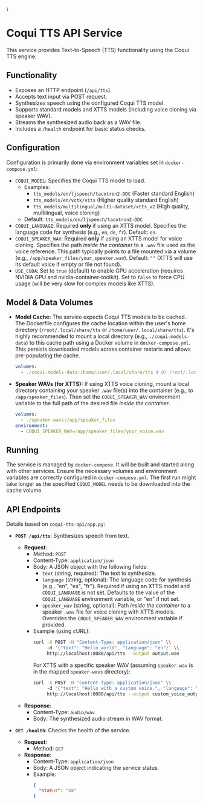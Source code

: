 \
# Coqui TTS API Service

This service provides Text-to-Speech (TTS) functionality using the Coqui TTS engine.

## Functionality

*   Exposes an HTTP endpoint (`/api/tts`).
*   Accepts text input via POST request.
*   Synthesizes speech using the configured Coqui TTS model.
*   Supports standard models and XTTS models (including voice cloning via speaker WAV).
*   Streams the synthesized audio back as a WAV file.
*   Includes a `/health` endpoint for basic status checks.

## Configuration

Configuration is primarily done via environment variables set in `docker-compose.yml`:

*   `COQUI_MODEL`: Specifies the Coqui TTS model to load.
    *   Examples:
        *   `tts_models/en/ljspeech/tacotron2-DDC` (Faster standard English)
        *   `tts_models/en/vctk/vits` (Higher quality standard English)
        *   `tts_models/multilingual/multi-dataset/xtts_v2` (High quality, multilingual, voice cloning)
    *   Default: `tts_models/en/ljspeech/tacotron2-DDC`
*   `COQUI_LANGUAGE`: Required **only** if using an XTTS model. Specifies the language code for synthesis (e.g., `en`, `de`, `fr`). Default: `en`.
*   `COQUI_SPEAKER_WAV`: Required **only** if using an XTTS model for voice cloning. Specifies the path *inside the container* to a `.wav` file used as the voice reference. This path typically points to a file mounted via a volume (e.g., `/app/speaker_files/your_speaker.wav`). Default: `""` (XTTS will use its default voice if empty or file not found).
*   `USE_CUDA`: Set to `true` (default) to enable GPU acceleration (requires NVIDIA GPU and nvidia-container-toolkit). Set to `false` to force CPU usage (will be very slow for complex models like XTTS).

## Model & Data Volumes

*   **Model Cache:** The service expects Coqui TTS models to be cached. The Dockerfile configures the cache location within the user's home directory (`/root/.local/share/tts` or `/home/user/.local/share/tts`). It's highly recommended to mount a local directory (e.g., `./coqui-models-data`) to this cache path using a Docker volume in `docker-compose.yml`. This persists downloaded models across container restarts and allows pre-populating the cache.
    ```yaml
    volumes:
      - ./coqui-models-data:/home/user/.local/share/tts # Or /root/.local/share/tts depending on final user in Dockerfile
    ```
*   **Speaker WAVs (for XTTS):** If using XTTS voice cloning, mount a local directory containing your speaker `.wav` file(s) into the container (e.g., to `/app/speaker_files`). Then set the `COQUI_SPEAKER_WAV` environment variable to the full path of the desired file *inside the container*.
    ```yaml
    volumes:
      - ./speaker-wavs:/app/speaker_files
    environment:
      - COQUI_SPEAKER_WAV=/app/speaker_files/your_voice.wav
    ```

## Running

The service is managed by `docker-compose`. It will be built and started along with other services. Ensure the necessary volumes and environment variables are correctly configured in `docker-compose.yml`. The first run might take longer as the specified `COQUI_MODEL` needs to be downloaded into the cache volume.

## API Endpoints

Details based on `coqui-tts-api/app.py`:

*   **`POST /api/tts`**: Synthesizes speech from text.
    *   **Request**:
        *   Method: `POST`
        *   Content-Type: `application/json`
        *   Body: A JSON object with the following fields:
            *   `text` (string, required): The text to synthesize.
            *   `language` (string, optional): The language code for synthesis (e.g., "en", "es", "fr"). Required if using an XTTS model and `COQUI_LANGUAGE` is not set. Defaults to the value of the `COQUI_LANGUAGE` environment variable, or "en" if not set.
            *   `speaker_wav` (string, optional): Path *inside the container* to a speaker `.wav` file for voice cloning with XTTS models. Overrides the `COQUI_SPEAKER_WAV` environment variable if provided.
        *   Example (using cURL):
            ```bash
            curl -X POST -H "Content-Type: application/json" \\
                 -d '{"text": "Hello world", "language": "en"}' \\
                 http://localhost:8080/api/tts --output output.wav
            ```
            For XTTS with a specific speaker WAV (assuming `speaker.wav` is in the mapped `speaker-wavs` directory):
            ```bash
            curl -X POST -H "Content-Type: application/json" \\
                 -d '{"text": "Hello with a custom voice.", "language": "en", "speaker_wav": "/app/speaker_files/speaker.wav"}' \\
                 http://localhost:8080/api/tts --output custom_voice_output.wav
            ```
    *   **Response**:
        *   Content-Type: `audio/wav`
        *   Body: The synthesized audio stream in WAV format.

*   **`GET /health`**: Checks the health of the service.
    *   **Request**:
        *   Method: `GET`
    *   **Response**:
        *   Content-Type: `application/json`
        *   Body: A JSON object indicating the service status.
        *   Example:
            ```json
            {
              "status": "ok"
            }
            ```
